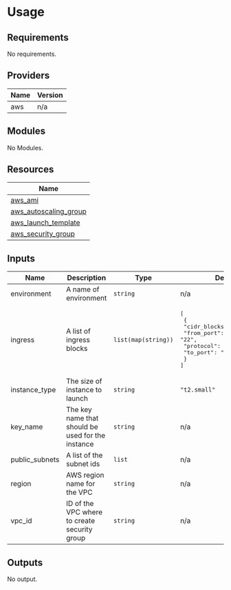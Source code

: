 # Usage

<!--- BEGIN_TF_DOCS --->
## Requirements

No requirements.

## Providers

| Name | Version |
|------|---------|
| aws | n/a |

## Modules

No Modules.

## Resources

| Name |
|------|
| [aws_ami](https://registry.terraform.io/providers/hashicorp/aws/latest/docs/data-sources/ami) |
| [aws_autoscaling_group](https://registry.terraform.io/providers/hashicorp/aws/latest/docs/resources/autoscaling_group) |
| [aws_launch_template](https://registry.terraform.io/providers/hashicorp/aws/latest/docs/resources/launch_template) |
| [aws_security_group](https://registry.terraform.io/providers/hashicorp/aws/latest/docs/resources/security_group) |

## Inputs

| Name | Description | Type | Default | Required |
|------|-------------|------|---------|:--------:|
| environment | A name of environment | `string` | n/a | yes |
| ingress | A list of ingress blocks | `list(map(string))` | <pre>[<br>  {<br>    "cidr_blocks": "0.0.0.0/0",<br>    "from_port": "22",<br>    "protocol": "tcp",<br>    "to_port": "22"<br>  }<br>]</pre> | no |
| instance\_type | The size of instance to launch | `string` | `"t2.small"` | no |
| key\_name | The key name that should be used for the instance | `string` | n/a | yes |
| public\_subnets | A list of the subnet ids | `list` | n/a | yes |
| region | AWS region name for the VPC | `string` | n/a | yes |
| vpc\_id | ID of the VPC where to create security group | `string` | n/a | yes |

## Outputs

No output.

<!--- END_TF_DOCS --->

